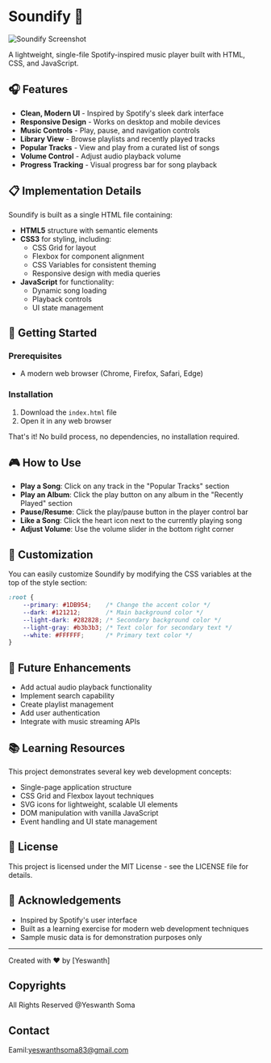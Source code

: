# Soundify 🎵

![Soundify Screenshot](/api/placeholder/800/400)

A lightweight, single-file Spotify-inspired music player built with HTML, CSS, and JavaScript.

## 🎧 Features

- **Clean, Modern UI** - Inspired by Spotify's sleek dark interface
- **Responsive Design** - Works on desktop and mobile devices
- **Music Controls** - Play, pause, and navigation controls
- **Library View** - Browse playlists and recently played tracks
- **Popular Tracks** - View and play from a curated list of songs
- **Volume Control** - Adjust audio playback volume
- **Progress Tracking** - Visual progress bar for song playback

## 📋 Implementation Details

Soundify is built as a single HTML file containing:

- **HTML5** structure with semantic elements
- **CSS3** for styling, including:
  - CSS Grid for layout
  - Flexbox for component alignment
  - CSS Variables for consistent theming
  - Responsive design with media queries
- **JavaScript** for functionality:
  - Dynamic song loading
  - Playback controls
  - UI state management

## 🚀 Getting Started

### Prerequisites

- A modern web browser (Chrome, Firefox, Safari, Edge)

### Installation

1. Download the `index.html` file
2. Open it in any web browser

That's it! No build process, no dependencies, no installation required.

## 🎮 How to Use

- **Play a Song**: Click on any track in the "Popular Tracks" section
- **Play an Album**: Click the play button on any album in the "Recently Played" section
- **Pause/Resume**: Click the play/pause button in the player control bar
- **Like a Song**: Click the heart icon next to the currently playing song
- **Adjust Volume**: Use the volume slider in the bottom right corner

## 🎨 Customization

You can easily customize Soundify by modifying the CSS variables at the top of the style section:

```css
:root {
    --primary: #1DB954;    /* Change the accent color */
    --dark: #121212;       /* Main background color */
    --light-dark: #282828; /* Secondary background color */
    --light-gray: #b3b3b3; /* Text color for secondary text */
    --white: #FFFFFF;      /* Primary text color */
}
```

## 🔮 Future Enhancements

- Add actual audio playback functionality
- Implement search capability
- Create playlist management
- Add user authentication
- Integrate with music streaming APIs

## 📚 Learning Resources

This project demonstrates several key web development concepts:

- Single-page application structure
- CSS Grid and Flexbox layout techniques
- SVG icons for lightweight, scalable UI elements
- DOM manipulation with vanilla JavaScript
- Event handling and UI state management

## 📝 License

This project is licensed under the MIT License - see the LICENSE file for details.

## 🙏 Acknowledgements

- Inspired by Spotify's user interface
- Built as a learning exercise for modern web development techniques
- Sample music data is for demonstration purposes only
---


Created with ❤️ by [Yeswanth]

## Copyrights

All Rights Reserved @Yeswanth Soma

## Contact

Eamil:yeswanthsoma83@gmail.com
